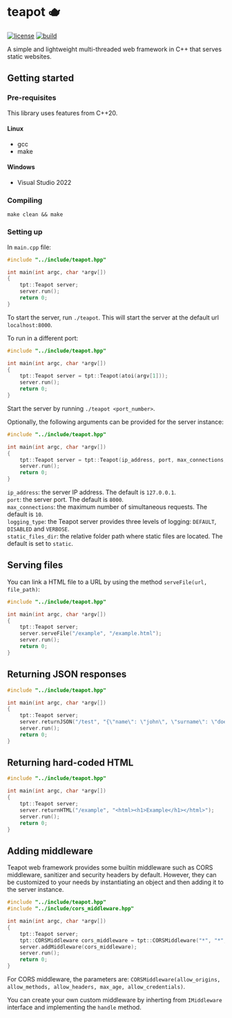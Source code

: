 # teapot 🫖

[![license](https://img.shields.io/badge/license-GPL-green)](https://raw.githubusercontent.com/araujo88/teapot/main/LICENSE)
[![build](https://github.com/araujo88/teapot/actions/workflows/build.yml/badge.svg?branch=main)](https://github.com/araujo88/teapot/actions/workflows/build.yml)

A simple and lightweight multi-threaded web framework in C++ that serves static websites.

## Getting started

### Pre-requisites

This library uses features from C++20.

#### Linux

- gcc
- make

#### Windows

- Visual Studio 2022

### Compiling

`make clean && make`

### Setting up

In `main.cpp` file:

```cpp
#include "../include/teapot.hpp"

int main(int argc, char *argv[])
{
    tpt::Teapot server;
    server.run();
    return 0;
}
```

To start the server, run `./teapot`. This will start the server at the default url `localhost:8000`.

To run in a different port:

```cpp
#include "../include/teapot.hpp"

int main(int argc, char *argv[])
{
    tpt::Teapot server = tpt::Teapot(atoi(argv[1]));
    server.run();
    return 0;
}

```

Start the server by running `./teapot <port_number>`.

Optionally, the following arguments can be provided for the server instance:

```cpp
#include "../include/teapot.hpp"

int main(int argc, char *argv[])
{
    tpt::Teapot server = tpt::Teapot(ip_address, port, max_connections, logging_type, static_files_dir);
    server.run();
    return 0;
}

```

`ip_address`: the server IP address. The default is `127.0.0.1`. <br>
`port`: the server port. The default is `8000`. <br>
`max_connections`: the maximum number of simultaneous requests. The default is `10`. <br>
`logging_type`: the Teapot server provides three levels of logging: `DEFAULT`, `DISABLED` and `VERBOSE`. <br>
`static_files_dir`: the relative folder path where static files are located. The default is set to `static`. <br>

## Serving files

You can link a HTML file to a URL by using the method `serveFile(url, file_path)`:

```cpp
#include "../include/teapot.hpp"

int main(int argc, char *argv[])
{
    tpt::Teapot server;
    server.serveFile("/example", "/example.html");
    server.run();
    return 0;
}
```

## Returning JSON responses

```cpp
#include "../include/teapot.hpp"

int main(int argc, char *argv[])
{
    tpt::Teapot server;
    server.returnJSON("/test", "{\"name\": \"john\", \"surname\": \"doe\"}");
    server.run();
    return 0;
}
```

## Returning hard-coded HTML

```cpp
#include "../include/teapot.hpp"

int main(int argc, char *argv[])
{
    tpt::Teapot server;
    server.returnHTML("/example", "<html><h1>Example</h1></html>");
    server.run();
    return 0;
}
```

## Adding middleware

Teapot web framework provides some builtin middleware such as CORS middleware, sanitizer and security headers by default. However, they can be customized to your needs by instantiating an object and then adding it to the server instance.

```cpp
#include "../include/teapot.hpp"
#include "../include/cors_middleware.hpp"

int main(int argc, char *argv[])
{
    tpt::Teapot server;
    tpt::CORSMiddleware cors_middleware = tpt::CORSMiddleware("*", "*", "*", 86400, true);
    server.addMiddleware(cors_middleware);
    server.run();
    return 0;
}
```

For CORS middleware, the parameters are: `CORSMiddleware(allow_origins, allow_methods, allow_headers, max_age, allow_credentials)`.

You can create your own custom middleware by inherting from `IMiddleware` interface and implementing the `handle` method.
